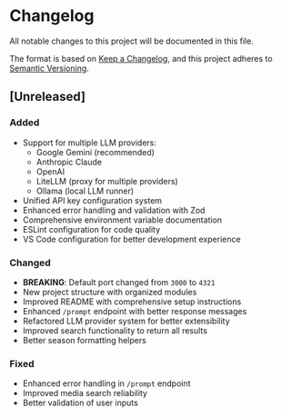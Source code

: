 # Changelog

All notable changes to this project will be documented in this file.

The format is based on [Keep a Changelog](https://keepachangelog.com/en/1.0.0/),
and this project adheres to [Semantic Versioning](https://semver.org/spec/v2.0.0.html).

## [Unreleased]

### Added
- Support for multiple LLM providers:
  - Google Gemini (recommended)
  - Anthropic Claude
  - OpenAI
  - LiteLLM (proxy for multiple providers)
  - Ollama (local LLM runner)
- Unified API key configuration system
- Enhanced error handling and validation with Zod
- Comprehensive environment variable documentation
- ESLint configuration for code quality
- VS Code configuration for better development experience

### Changed
- **BREAKING**: Default port changed from `3000` to `4321`
- New project structure with organized modules
- Improved README with comprehensive setup instructions
- Enhanced `/prompt` endpoint with better response messages
- Refactored LLM provider system for better extensibility
- Improved search functionality to return all results
- Better season formatting helpers

### Fixed
- Enhanced error handling in `/prompt` endpoint
- Improved media search reliability
- Better validation of user inputs

